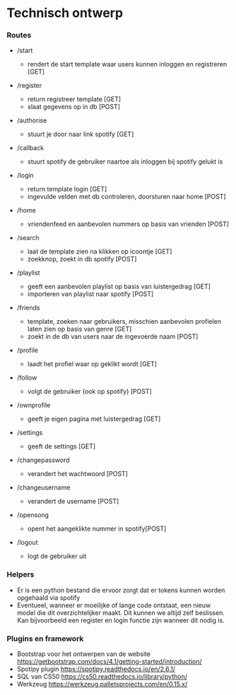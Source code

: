 # Technisch ontwerp

### Routes

- /start
    - rendert de start template waar users kunnen inloggen en registreren [GET]

- /register
    - return registreer template [GET]
    - slaat gegevens op in db [POST]

- /authorise
    - stuurt je door naar link spotify [GET]

- /callback
    - stuurt spotify de gebruiker naartoe als inloggen bij spotify gelukt is

- /login
    - return template login [GET]
    - ingevulde velden met db controleren, doorsturen naar home [POST]

- /home
    - vriendenfeed en aanbevolen nummers op basis van vrienden [POST]

- /search
    - laat de template zien na klikken op icoontje [GET]
    - zoekknop, zoekt in db spotify [POST]

- /playlist
    - geeft een aanbevolen playlist op basis van luistergedrag [GET]
    - importeren van playlist naar spotify [POST]

- /friends
    - template, zoeken naar gebruikers, misschien aanbevolen profielen laten zien op basis van genre [GET]
    - zoekt in de db van users naar de ingevoerde naam [POST]

- /profile
    - laadt het profiel waar op geklikt wordt [GET]

- /follow
    - volgt de gebruiker (ook op spotify) [POST]

- /ownprofile
    - geeft je eigen pagina met luistergedrag [GET]

- /settings
    - geeft de settings [GET]

- /changepassword
    - verandert het wachtwoord [POST]

- /changeusername
    - verandert de username [POST]

- /opensong
    - opent het aangeklikte nummer in spotify[POST]

- /logout
    - logt de gebruiker uit
    
### Helpers

- Er is een python bestand die ervoor zorgt dat er tokens kunnen worden opgehaald via spotify
- Eventueel, wanneer er moeilijke of lange code ontstaat, een nieuw model die dit overzichtelijker maakt. Dit kunnen we altijd zelf beslissen.
  Kan bijvoorbeeld een register en login functie zijn wanneer dit nodig is.

### Plugins en framework

- Bootstrap voor het ontwerpen van de website https://getbootstrap.com/docs/4.1/getting-started/introduction/
- Spotipy plugin https://spotipy.readthedocs.io/en/2.6.1/
- SQL van CS50 https://cs50.readthedocs.io/library/python/
- Werkzeug https://werkzeug.palletsprojects.com/en/0.15.x/



